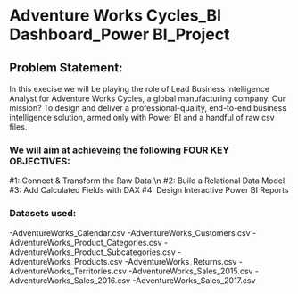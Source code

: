 # Adventure Works Cycles_BI Dashboard_Power BI_Project


## Problem Statement:
In this execise we will be playing the role of Lead Business Intelligence Analyst for Adventure Works Cycles, a global manufacturing company. Our mission? To design and deliver a professional-quality, end-to-end business intelligence solution, armed only with Power BI and a handful of raw csv files.

### We will aim at achieveing the following FOUR KEY OBJECTIVES:

#1: Connect & Transform the Raw Data \n
#2: Build a Relational Data Model
#3: Add Calculated Fields with DAX
#4: Design Interactive Power BI Reports

### Datasets used:
-AdventureWorks_Calendar.csv
-AdventureWorks_Customers.csv
-AdventureWorks_Product_Categories.csv
-AdventureWorks_Product_Subcategories.csv
-AdventureWorks_Products.csv
-AdventureWorks_Returns.csv
-AdventureWorks_Territories.csv
-AdventureWorks_Sales_2015.csv
-AdventureWorks_Sales_2016.csv
-AdventureWorks_Sales_2017.csv
